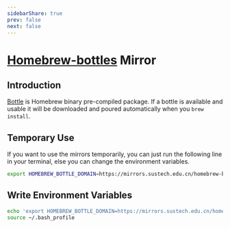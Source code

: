 ```yaml
---
sidebarShare: true
prev: false
next: false
---
```


# [Homebrew-bottles](/homebrew-bottles/) Mirror

## Introduction

[Bottle](https://docs.brew.sh/Bottles) is Homebrew binary pre-compiled package. If a bottle is available and usable it will be downloaded and poured automatically when you `brew install`.

## Temporary Use

If you want to use the mirrors temporarily, you can just run the following line in your terminal, else you can change the environment variables.

``` sh
export HOMEBREW_BOTTLE_DOMAIN=https://mirrors.sustech.edu.cn/homebrew-bottles
```

## Write Environment Variables

``` sh
echo 'export HOMEBREW_BOTTLE_DOMAIN=https://mirrors.sustech.edu.cn/homebrew-bottles' >> ~/.bash_profile
source ~/.bash_profile
```